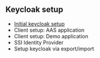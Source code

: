 ## Keycloak setup

- [Initial keycloak setup](./initial)
- Client setup: AAS application
- Client setup: Demo application
- SSI Identity Provider
- Setup keycloak via export/import

